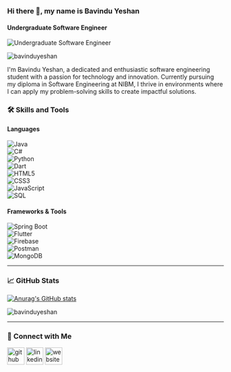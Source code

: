 ### Hi there 👋, my name is Bavindu Yeshan  
#### Undergraduate Software Engineer  

![Undergraduate Software Engineer](https://media.licdn.com/dms/image/v2/D5616AQElrDFHf8KMmw/profile-displaybackgroundimage-shrink_350_1400/profile-displaybackgroundimage-shrink_350_1400/0/1722593554971?e=1733961600&v=beta&t=H4gMnCiSNfctp4b1f8xrcuJFcPHQbHQ_DAu3B-L2gmY)  

<p align="left"> 
  <img src="https://komarev.com/ghpvc/?username=bavinduyeshan&label=Profile%20views&color=0e75b6&style=flat" alt="bavinduyeshan" /> 
</p>  

I'm Bavindu Yeshan, a dedicated and enthusiastic software engineering student with a passion for technology and innovation. Currently pursuing my diploma in Software Engineering at NIBM, I thrive in environments where I can apply my problem-solving skills to create impactful solutions.  

### 🛠️ Skills and Tools  
#### Languages  
![Java](https://img.shields.io/badge/Java-ED8B00?style=for-the-badge&logo=java&logoColor=white)  
![C#](https://img.shields.io/badge/C%23-239120?style=for-the-badge&logo=c-sharp&logoColor=white)  
![Python](https://img.shields.io/badge/Python-3776AB?style=for-the-badge&logo=python&logoColor=white)  
![Dart](https://img.shields.io/badge/Dart-0175C2?style=for-the-badge&logo=dart&logoColor=white)  
![HTML5](https://img.shields.io/badge/HTML5-E34F26?style=for-the-badge&logo=html5&logoColor=white)  
![CSS3](https://img.shields.io/badge/CSS3-1572B6?style=for-the-badge&logo=css3&logoColor=white)  
![JavaScript](https://img.shields.io/badge/JavaScript-F7DF1E?style=for-the-badge&logo=javascript&logoColor=black)  
![SQL](https://img.shields.io/badge/SQL-4479A1?style=for-the-badge&logo=mysql&logoColor=white)  

#### Frameworks & Tools  
![Spring Boot](https://img.shields.io/badge/Spring_Boot-6DB33F?style=for-the-badge&logo=spring-boot&logoColor=white)  
![Flutter](https://img.shields.io/badge/Flutter-02569B?style=for-the-badge&logo=flutter&logoColor=white)  
![Firebase](https://img.shields.io/badge/Firebase-FFCA28?style=for-the-badge&logo=firebase&logoColor=black)  
![Postman](https://img.shields.io/badge/Postman-FF6C37?style=for-the-badge&logo=postman&logoColor=white)  
![MongoDB](https://img.shields.io/badge/MongoDB-47A248?style=for-the-badge&logo=mongodb&logoColor=white)  

---

### 📈 GitHub Stats  
[![Anurag's GitHub stats](https://github-readme-stats.vercel.app/api?username=Bavinduyeshan)](https://github.com/anuraghazra/github-readme-stats)  

<p><img align="center" src="https://github-readme-stats.vercel.app/api/top-langs?username=bavinduyeshan&show_icons=true&locale=en&layout=compact" alt="bavinduyeshan" /></p>  

---

### 🤝 Connect with Me  
[<img src='https://cdn.jsdelivr.net/npm/simple-icons@3.0.1/icons/github.svg' alt='github' height='40'>](https://github.com/Bavinduyeshan)  [<img src='https://cdn.jsdelivr.net/npm/simple-icons@3.0.1/icons/linkedin.svg' alt='linkedin' height='40'>](https://www.linkedin.com/in/BavinduYeshan/)  [<img src='https://cdn.jsdelivr.net/npm/simple-icons@3.0.1/icons/icloud.svg' alt='website' height='40'>](https://bavinduyeshan.netlify.app/)  

